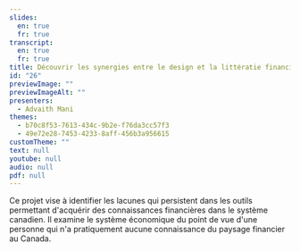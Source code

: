 ```yaml
---
slides:
  en: true
  fr: true
transcript:
  en: true
  fr: true
title: Découvrir les synergies entre le design et la littératie financière
id: "26"
previewImage: ""
previewImageAlt: ""
presenters:
  - Advaith Mani
themes:
  - b70c8f53-7613-434c-9b2e-f76da3cc57f3
  - 49e72e28-7453-4233-8aff-456b3a956615
customTheme: ""
text: null
youtube: null
audio: null
pdf: null
---
```

Ce projet vise à identifier les lacunes qui persistent dans les outils permettant d'acquérir des connaissances financières dans le système canadien. Il examine le système économique du point de vue d'une personne qui n'a pratiquement aucune connaissance du paysage financier au Canada.
